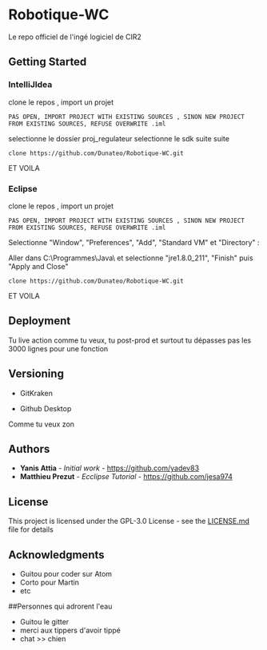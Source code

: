 # Robotique-WC
Le repo officiel de l'ingé logiciel de CIR2

## Getting Started

### IntelliJIdea

clone le repos , 
import un projet
```
PAS OPEN, IMPORT PROJECT WITH EXISTING SOURCES , SINON NEW PROJECT FROM EXISTING SOURCES, REFUSE OVERWRITE .iml
```

selectionne le dossier proj_regulateur
selectionne le sdk
suite suite

```
clone https://github.com/Dunateo/Robotique-WC.git
```
ET VOILA

### Eclipse

clone le repos , 
import un projet
```
PAS OPEN, IMPORT PROJECT WITH EXISTING SOURCES , SINON NEW PROJECT FROM EXISTING SOURCES, REFUSE OVERWRITE .iml
```
Selectionne "Window", "Preferences", "Add", "Standard VM" et "Directory" :

Aller dans C:\Programmes\Java\ et selectionne "jre1.8.0_211", "Finish" puis "Apply and Close"

```
clone https://github.com/Dunateo/Robotique-WC.git
```
ET VOILA

## Deployment

Tu live action comme tu veux, tu post-prod et surtout tu dépasses pas les 3000 lignes pour une fonction 

## Versioning

* GitKraken

* Github Desktop

Comme tu veux zon

## Authors

* **Yanis Attia** - *Initial work* - https://github.com/yadev83
* **Matthieu Prezut** - *Ecclipse Tutorial* - https://github.com/jesa974

## License

This project is licensed under the GPL-3.0 License - see the [LICENSE.md](LICENSE.md) file for details

## Acknowledgments

* Guitou pour coder sur Atom
* Corto pour Martin
* etc

##Personnes qui adrorent l'eau

* Guitou le gitter
* merci aux tippers d'avoir tippé
* chat >> chien
